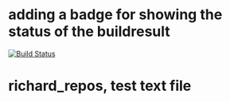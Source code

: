 # adding a badge for showing the status of the buildresult 
[![Build Status](https://dev.azure.com/richardaardenburg/demiliani/_apis/build/status%2Frick8245.richard_repos?branchName=main)](https://dev.azure.com/richardaardenburg/demiliani/_build/latest?definitionId=15&branchName=main)
# richard_repos, test text file
